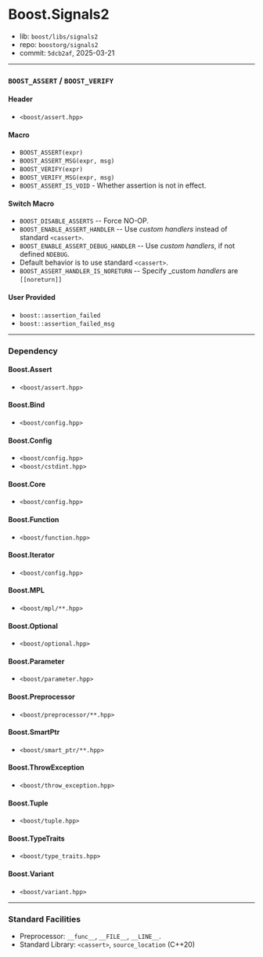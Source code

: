 # Boost.Signals2

* lib: `boost/libs/signals2`
* repo: `boostorg/signals2`
* commit: `5dcb2af`, 2025-03-21

------
### `BOOST_ASSERT` / `BOOST_VERIFY`

#### Header

* `<boost/assert.hpp>`

#### Macro

* `BOOST_ASSERT(expr)`
* `BOOST_ASSERT_MSG(expr, msg)`
* `BOOST_VERIFY(expr)`
* `BOOST_VERIFY_MSG(expr, msg)`
* `BOOST_ASSERT_IS_VOID` - Whether assertion is not in effect.

#### Switch Macro

* `BOOST_DISABLE_ASSERTS` -- Force NO-OP.
* `BOOST_ENABLE_ASSERT_HANDLER` -- Use _custom handlers_ instead of standard `<cassert>`.
* `BOOST_ENABLE_ASSERT_DEBUG_HANDLER` -- Use _custom handlers_, if not defined `NDEBUG`.
* Default behavior is to use standard `<cassert>`.
* `BOOST_ASSERT_HANDLER_IS_NORETURN` -- Specify _custom _handlers_ are `[[noreturn]]`

#### User Provided

* `boost::assertion_failed`
* `boost::assertion_failed_msg`

------
### Dependency

#### Boost.Assert

* `<boost/assert.hpp>`

#### Boost.Bind

* `<boost/config.hpp>`

#### Boost.Config

* `<boost/config.hpp>`
* `<boost/cstdint.hpp>`

#### Boost.Core

* `<boost/config.hpp>`

#### Boost.Function

* `<boost/function.hpp>`

#### Boost.Iterator

* `<boost/config.hpp>`

#### Boost.MPL

* `<boost/mpl/**.hpp>`

#### Boost.Optional

* `<boost/optional.hpp>`

#### Boost.Parameter

* `<boost/parameter.hpp>`

#### Boost.Preprocessor

* `<boost/preprocessor/**.hpp>`

#### Boost.SmartPtr

* `<boost/smart_ptr/**.hpp>`

#### Boost.ThrowException

* `<boost/throw_exception.hpp>`

#### Boost.Tuple

* `<boost/tuple.hpp>`

#### Boost.TypeTraits

* `<boost/type_traits.hpp>`

#### Boost.Variant

* `<boost/variant.hpp>`

------
### Standard Facilities

* Preprocessor: `__func__`, `__FILE__`, `__LINE__`.
* Standard Library: `<cassert>`, `source_location` (C++20)
